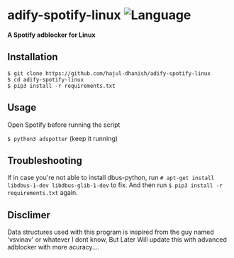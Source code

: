# adify-spotify-linux ![Language](https://img.shields.io/github/languages/top/vsvinav/spotify-adblock-linux?style=flat)

**A Spotify adblocker for Linux**

Installation   
------------
```
$ git clone https://github.com/hajul-dhanish/adify-spotify-linux
$ cd adify-spotify-linux
$ pip3 install -r requirements.txt
```

Usage   
-----
Open Spotify before running the script

`$ python3 adspotter` (keep it running)

Troubleshooting
-----
If in case you're not able to install dbus-python, run `# apt-get install libdbus-1-dev libdbus-glib-1-dev` to fix.
And then run `$ pip3 install -r requirements.txt` again.

Disclimer
----
Data structures used with this program is inspired from the guy named 'vsvinav' or whatever I dont know, But Later Will update this with advanced adblocker with more acuracy....  
